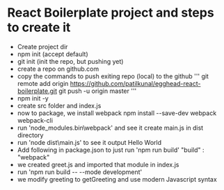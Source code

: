 # React Boilerplate project and steps to create it

* Create project dir
* npm init (accept default)
* git init (init the repo, but pushing yet)
* create a repo on github.com
* copy the commands to push exiting repo (local) to the github
    '''
    git remote add origin https://github.com/patilkunal/egghead-react-boilerplate.git
    git push -u origin master
    '''
* npm init -y
* create src folder and index.js
* now to package, we install webpack
    npm install --save-dev webpack webpack-cli
* run 'node_modules\.bin\webpack' and see it create main.js in dist directory
* run 'node dist\main.js' to see it output Hello World
* Add following in package.json to just run 'npm run build'
    "build" : "webpack"
* we created greet.js and imported that module in index.js
* run 'npm run build -- --mode development'
* we modify greeting to getGreeting and use modern Javascript syntax
